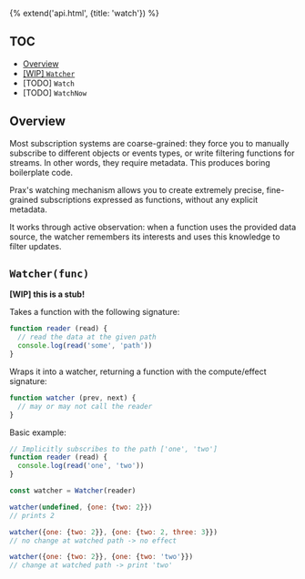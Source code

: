{% extend('api.html', {title: 'watch'}) %}

## TOC

* [Overview]({{url(path)}}/#overview)
* [[WIP] `Watcher`]({{url(path)}}/#-watcher-func-)
* [TODO] `Watch`
* [TODO] `WatchNow`

## Overview

Most subscription systems are coarse-grained: they force you to manually
subscribe to different objects or events types, or write filtering functions for
streams. In other words, they require metadata. This produces boring boilerplate
code.

Prax's watching mechanism allows you to create extremely precise, fine-grained
subscriptions expressed as functions, without any explicit metadata.

It works through active observation: when a function uses the provided data
source, the watcher remembers its interests and uses this knowledge to filter
updates.

## `Watcher(func)`

**[WIP] this is a stub!**

Takes a function with the following signature:

```js
function reader (read) {
  // read the data at the given path
  console.log(read('some', 'path'))
}
```

Wraps it into a watcher, returning a function with the compute/effect signature:

```js
function watcher (prev, next) {
  // may or may not call the reader
}
```

Basic example:

```js
// Implicitly subscribes to the path ['one', 'two']
function reader (read) {
  console.log(read('one', 'two'))
}

const watcher = Watcher(reader)

watcher(undefined, {one: {two: 2}})
// prints 2

watcher({one: {two: 2}}, {one: {two: 2, three: 3}})
// no change at watched path -> no effect

watcher({one: {two: 2}}, {one: {two: 'two'}})
// change at watched path -> print 'two'
```

